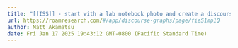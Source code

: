```yaml
---
title: "[[ISS]] - start with a lab notebook photo and create a discourse graph"
url: https://roamresearch.com/#/app/discourse-graphs/page/fieS1mp1Q
author: Matt Akamatsu
date: Fri Jan 17 2025 19:43:12 GMT-0800 (Pacific Standard Time)
---
```



